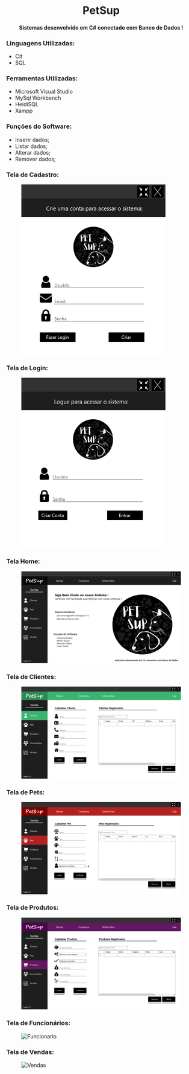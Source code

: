 <h1 align="center">PetSup</h1>
<h4 align='center'>Sistemas desenvolvido em C# conectado com Banco de Dados !</h2>

### Linguagens Utilizadas:
* C#
* SQL

### Ferramentas Utilizadas:
* Microsoft Visual Studio
* MySql Workbench
* HeidiSQL
* Xampp

### Funções do Software:
* Inserir dados;
* Listar dados;
* Alterar dados;
* Remover dados;

### Tela de Cadastro:

<figure>
  <img src="https://raw.githubusercontent.com/5alomao/PetSup/main/SistemaPetShop/images/imgSoftware/TelaCadastro.PNG" alt="Cadastro">
</figure>

### Tela de Login:

<figure>
  <img src="https://raw.githubusercontent.com/5alomao/PetSup/main/SistemaPetShop/images/imgSoftware/TelaLogin.PNG" alt="Login">
</figure>

### Tela Home:

<figure>
  <img src="https://github.com/5alomao/PetSup/blob/main/SistemaPetShop/images/imgSoftware/TelaHome.PNG?raw=true" alt="Home">
</figure>

### Tela de Clientes:

<figure>
  <img src="https://raw.githubusercontent.com/5alomao/PetSup/main/SistemaPetShop/images/imgSoftware/TelaCliente.PNG" alt="Cliente">
</figure>

### Tela de Pets:

<figure>
  <img src="https://github.com/5alomao/PetSup/blob/main/SistemaPetShop/images/imgSoftware/TelaPet.PNG?raw=true" alt="Pet">
</figure>

### Tela de Produtos:

<figure>
  <img src="https://github.com/5alomao/PetSup/blob/main/SistemaPetShop/images/imgSoftware/TelaProduto.PNG?raw=true" alt="Produto">
</figure>

### Tela de Funcionários:

<figure>
  <img src="" alt="Funcionario">
</figure>

### Tela de Vendas:

<figure>
  <img src="" alt="Vendas">
</figure>


